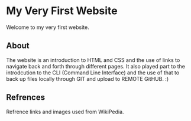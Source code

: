 # My Very First Website

Welcome to my very first website. 

## About
The website is an introduction to HTML and CSS and the use of links to 
navigate back and forth through different pages. It also played part to the 
introdcution to the CLI (Command Line Interface) and the use of that to back up
files locally through GIT and upload to REMOTE GitHUB. :) 

## Refrences
Refrence links and images used from WikiPedia. 